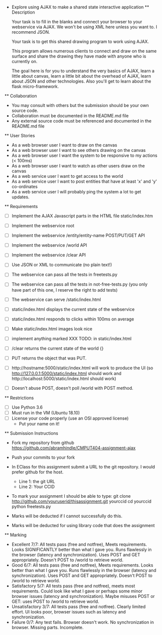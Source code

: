 * Explore using AJAX to make a shared state interactive application
** Description

   Your task is to fill in the blanks and connect your browser to your
   webservice via AJAX. We won't be using XML here unless you want
   to. I recommend JSON.

   Your task is to get this shared drawing program to work using AJAX.

   This program allows numerous clients to connect and draw on the
   same surface and share the drawing they have made with anyone who
   is currently on.

   The goal here is for you to understand the very basics of AJAX,
   learn a little about canvas, learn a little bit about the overhead
   of AJAX, learn about JSON and other technologies. Also you'll get
   to learn about the flask micro-framework.

** Collaboration
   - You may consult with others but the submission should be your
     own source code.
   - Collaboration must be documented in the README.md file
   - Any external source code must be referenced and documented in
     the README.md file

** User Stories
   - As a web browser user I want to draw on the canvas
   - As a web browser user I want to see others drawing on the canvas
   - As a web browser user I want the system to be responsive to my
     actions (< 100ms)
   - As a web browser user I want to watch as other users draw on the
     canvas
   - As a web service user I want to get access to the world
   - As a web service user I want to post entities that have at least
     'x' and 'y' co-ordinates
   - As a web service user I will probably ping the system a lot to
     get updates.

** Requirements
   
   - [ ] Implement the AJAX Javascript parts in the HTML file static/index.htm
   - [ ] Implement the webservice root
   - [ ] Implement the webservice /entity/entity-name POST/PUT/GET API
   - [ ] Implement the webservice /world API
   - [ ] Implement the webservice /clear API
   - [ ] Use JSON or XML to communicate (no plain text!)
   - [ ] The webservice can pass all the tests in freetests.py
   - [ ] The webservice can pass all the tests in not-free-tests.py (you only have part of this one, I reserve the right to add tests)
   - [ ] The webservice can serve /static/index.html
   - [ ] static/index.html displays the current state of the webservice
   - [ ] static/index.html responds to clicks within 100ms on average
   - [ ] Make static/index.html images look nice
   - [ ] implement anything marked XXX TODO: in static/index.html
   - [ ] /clear returns the current state of the world {}
   - [ ] PUT returns the object that was PUT. 
   - [ ] http://hostname:5000/static/index.html will work to produce the UI
         (so http://127.0.0.1:5000/static/index.html should work and http://localhost:5000/static/index.html should work)
   - [ ] Doesn't abuse POST, doesn't poll /world with POST method.

 
** Restrictions
   - [ ] Use Python 3.6
   - [ ] Must run in the VM (Ubuntu 18.10)
   - [ ] License your code properly (use an OSI approved license)
     - Put your name on it!

** Submission Instructions
   - Fork my repository from github
     https://github.com/abramhindle/CMPUT404-assignment-ajax
   - Push your commits to your fork
   - In EClass for this assignment submit a URL to the git
     repository. I would prefer github for the host.
     - Line 1: the git URL
     - Line 2: Your CCID

   - To mark your assignment I should be able to type:
     git clone http://github.com/youruserid/thisassignment.git yourccid
     cd yourccid
     python freetests.py

   - Marks will be deducted if I cannot successfully do this.
     
   - Marks will be deducted for using library code that does the assignment


** Marking
   - Excellent 7/7: All tests pass (free and notfree), Meets
     requirements. Looks SIGNIFICANTLY better than what I gave you.
     Runs flawlessly in the browser (latency and synchronization).
     Uses POST and GET appropriately. Doesn't POST to /world to retrieve world.
   - Good 6/7: All tests pass (free and notfree), Meets
     requirements. Looks better than what I gave you.
     Runs flawlessly in the browser (latency and synchronization).
     Uses POST and GET appropriately. Doesn't POST to /world to retrieve world.
   - Satisfactory 5/7: All tests pass (free and notfree), meets most
     requirements. Could look like what I gave or perhaps some minor
     browser issues (latency and synchronization).
     Maybe misuses POST or GET: uses POST to /world to retrieve world.
   - Unsatisfactory 3/7: All tests pass (free and notfree). Clearly
     limited effort. UI looks poor, browser issues such as latency and
     synchronization.
   - Failure 0/7: Any test fails. Browser doesn't work. No
     synchronization in browser. Missing parts. Incomplete.
